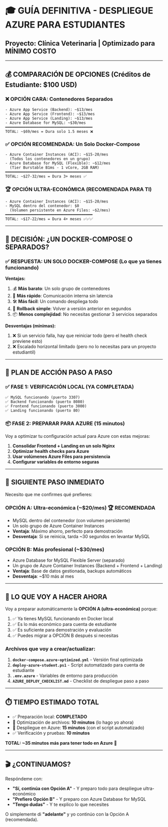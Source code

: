 # 🎓 GUÍA DEFINITIVA - DESPLIEGUE AZURE PARA ESTUDIANTES
## Proyecto: Clínica Veterinaria | Optimizado para MÍNIMO COSTO

---

## 💰 COMPARACIÓN DE OPCIONES (Créditos de Estudiante: $100 USD)

### ❌ OPCIÓN CARA: Contenedores Separados
```
- Azure App Service (Backend): ~$13/mes
- Azure App Service (Frontend): ~$13/mes  
- Azure App Service (Landing): ~$13/mes
- Azure Database for MySQL: ~$30/mes
━━━━━━━━━━━━━━━━━━━━━━━━━━━━━━━━━━━━━━━
TOTAL: ~$69/mes = Dura solo 1.5 meses ❌
```

### ✅ OPCIÓN RECOMENDADA: Un Solo Docker-Compose
```
- Azure Container Instances (ACI): ~$15-20/mes
  (Todos los contenedores en un grupo)
- Azure Database for MySQL (Flexible): ~$12/mes
  (Tier Burstable B1ms - 1 vCore, 2GB RAM)
━━━━━━━━━━━━━━━━━━━━━━━━━━━━━━━━━━━━━━━
TOTAL: ~$27-32/mes = Dura 3+ meses ✅
```

### 🏆 OPCIÓN ULTRA-ECONÓMICA (RECOMENDADA PARA TI)
```
- Azure Container Instances (ACI): ~$15-20/mes
- MySQL dentro del contenedor: $0
  (Volumen persistente en Azure Files: ~$2/mes)
━━━━━━━━━━━━━━━━━━━━━━━━━━━━━━━━━━━━━━━
TOTAL: ~$17-22/mes = Dura 4+ meses ✅✅✅
```

---

## 🎯 DECISIÓN: ¿UN DOCKER-COMPOSE O SEPARADOS?

### ✅ RESPUESTA: **UN SOLO DOCKER-COMPOSE** (Lo que ya tienes funcionando)

**Ventajas:**
1. 💰 **Más barato**: Un solo grupo de contenedores
2. 🚀 **Más rápido**: Comunicación interna sin latencia
3. 🛠️ **Más fácil**: Un comando despliega todo
4. 🔄 **Rollback simple**: Volver a versión anterior en segundos
5. 📦 **Menos complejidad**: No necesitas gestionar 3 servicios separados

**Desventajas (mínimas):**
1. ❌ Si un servicio falla, hay que reiniciar todo (pero el health check previene esto)
2. ❌ Escalado horizontal limitado (pero no lo necesitas para un proyecto estudiantil)

---

## 🚀 PLAN DE ACCIÓN PASO A PASO

### ✅ FASE 1: VERIFICACIÓN LOCAL (YA COMPLETADA)
```
✅ MySQL funcionando (puerto 3307)
✅ Backend funcionando (puerto 8080) 
✅ Frontend funcionando (puerto 3000)
✅ Landing funcionando (puerto 80)
```

### 📦 FASE 2: PREPARAR PARA AZURE (15 minutos)

Voy a optimizar tu configuración actual para Azure con estas mejoras:

1. **Consolidar Frontend + Landing en un solo Nginx**
2. **Optimizar health checks para Azure**
3. **Usar volúmenes Azure Files para persistencia**
4. **Configurar variables de entorno seguras**

---

## 📝 SIGUIENTE PASO INMEDIATO

Necesito que me confirmes qué prefieres:

### **OPCIÓN A: Ultra-económica (~$20/mes)** 🏆 RECOMENDADA
- MySQL dentro del contenedor (con volumen persistente)
- Un solo grupo de Azure Container Instances
- **Ventaja**: Máximo ahorro, perfecto para demostración
- **Desventaja**: Si se reinicia, tarda ~30 segundos en levantar MySQL

### **OPCIÓN B: Más profesional (~$30/mes)**
- Azure Database for MySQL Flexible Server (separado)
- Un grupo de Azure Container Instances (Backend + Frontend + Landing)
- **Ventaja**: Base de datos gestionada, backups automáticos
- **Desventaja**: ~$10 más al mes

---

## 🔧 LO QUE VOY A HACER AHORA

Voy a preparar automáticamente la **OPCIÓN A (ultra-económica)** porque:

1. ✅ Ya tienes MySQL funcionando en Docker local
2. ✅ Es lo más económico para cuenta de estudiante
3. ✅ Es suficiente para demostración y evaluación
4. ✅ Puedes migrar a OPCIÓN B después si necesitas

### Archivos que voy a crear/actualizar:

1. **`docker-compose.azure-optimized.yml`** - Versión final optimizada
2. **`deploy-azure-student.ps1`** - Script automatizado para cuenta de estudiante
3. **`.env.azure`** - Variables de entorno para producción
4. **`AZURE_DEPLOY_CHECKLIST.md`** - Checklist de despliegue paso a paso

---

## ⏱️ TIEMPO ESTIMADO TOTAL

- ✅ Preparación local: **COMPLETADO**
- 🔄 Optimización de archivos: **10 minutos** (lo hago yo ahora)
- 🚀 Despliegue en Azure: **15 minutos** (con el script automatizado)
- ✅ Verificación y pruebas: **10 minutos**

**TOTAL: ~35 minutos más para tener todo en Azure** 🎯

---

## 🎬 ¿CONTINUAMOS?

Respóndeme con:
- **"Sí, continúa con Opción A"** - Y preparo todo para despliegue ultra-económico
- **"Prefiero Opción B"** - Y preparo con Azure Database for MySQL
- **"Tengo dudas"** - Y te explico lo que necesites

O simplemente di **"adelante"** y yo continúo con la Opción A (recomendada).

